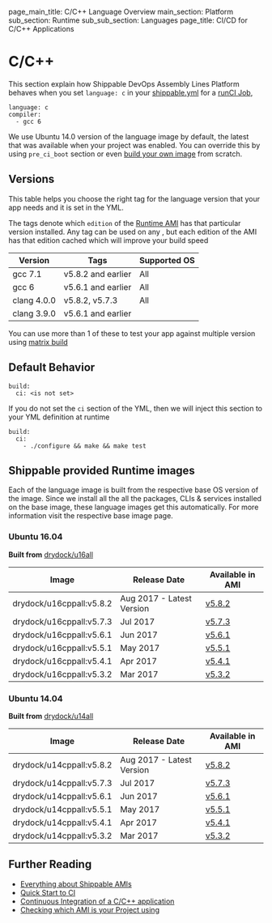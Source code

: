 page_main_title: C/C++ Language Overview
main_section: Platform
sub_section: Runtime
sub_sub_section: Languages
page_title: CI/CD for C/C++ Applications

# C/C++
This section explain how Shippable DevOps Assembly Lines Platform behaves when you set `language: c` in your [shippable.yml](/platform/tutorial/workflow/shippable-yml) for a [runCI Job](/platform/workflow/job/runci), 

```
language: c
compiler:
  - gcc 6
```

We use Ubuntu 14.0 version of the language image by default, the latest that was available when your project was enabled. You can override this by using `pre_ci_boot` section or even [build your own image](/ci/custom-docker-image) from scratch.

<a name="versions"></a>
## Versions
This table helps you choose the right tag for the language version that your app needs and it is set in the YML. 

The tags denote which `edition` of the [Runtime AMI](/platform/tutorial/runtime/ami-overview) has that particular version installed. Any tag can be used on any , but each edition of the AMI has that edition cached which will improve your build speed

| Version  |  Tags    | Supported OS
|----------|---------|-----------
|gcc 7.1 |   v5.8.2 and earlier     | All 
|gcc 6   |  v5.6.1 and earlier | All 
|clang 4.0.0 |   v5.8.2, v5.7.3     | All 
|clang 3.9.0 |   v5.6.1 and earlier 


You can use more than 1 of these to test your app against multiple version using [matrix build](/ci/matrix-builds)

## Default Behavior

```
build:
  ci: <is not set>
```

If you do not set the `ci` section of the YML, then we will inject this section to your YML definition at runtime

```
build:
  ci:
    - ./configure && make && make test
```

## Shippable provided Runtime images
Each of the language image is built from the respective base OS version of the image. Since we install all the all the packages, CLIs & services installed on the base image, these language images get this automatically. For more information visit the respective base image page.

### Ubuntu 16.04

**Built from** [drydock/u16all](/platform/runtime/os/ubuntu16)

|Image| Release Date |Available in AMI | 
|----------|------------|-----|
drydock/u16cppall:v5.8.2  | Aug 2017 - Latest Version | [v5.8.2](/platform/tutorial/runtime/ami-v582)
drydock/u16cppall:v5.7.3  | Jul 2017  | [v5.7.3](/platform/tutorial/runtime/ami-v573)
drydock/u16cppall:v5.6.1  | Jun 2017  | [v5.6.1](/platform/tutorial/runtime/ami-v561)
drydock/u16cppall:v5.5.1  | May 2017  | [v5.5.1](/platform/tutorial/runtime/ami-v551)
drydock/u16cppall:v5.4.1  | Apr 2017  | [v5.4.1](/platform/tutorial/runtime/ami-v541)
drydock/u16cppall:v5.3.2  | Mar 2017  | [v5.3.2](/platform/tutorial/runtime/ami-v532)

### Ubuntu 14.04

**Built from** [drydock/u14all](/platform/runtime/os/ubuntu14)

|Image| Release Date |Available in AMI | 
|----------|------------|-----|
drydock/u14cppall:v5.8.2  | Aug 2017 - Latest Version | [v5.8.2](/platform/tutorial/runtime/ami-v582)
drydock/u14cppall:v5.7.3  | Jul 2017  | [v5.7.3](/platform/tutorial/runtime/ami-v573)
drydock/u14cppall:v5.6.1  | Jun 2017  | [v5.6.1](/platform/tutorial/runtime/ami-v561)
drydock/u14cppall:v5.5.1  | May 2017  | [v5.5.1](/platform/tutorial/runtime/ami-v551)
drydock/u14cppall:v5.4.1  | Apr 2017  | [v5.4.1](/platform/tutorial/runtime/ami-v541)
drydock/u14cppall:v5.3.2  | Mar 2017  | [v5.3.2](/platform/tutorial/runtime/ami-v532)

## Further Reading
* [Everything about Shippable AMIs](/platform/tutorial/runtime/ami-overview)
* [Quick Start to CI](/getting-started/ci-sample)
* [Continuous Integration of a C/C++ application](/ci/cpp-continuous-integration)
* [Checking which AMI is your Project using](/platform/visibility/subscription/nodes)